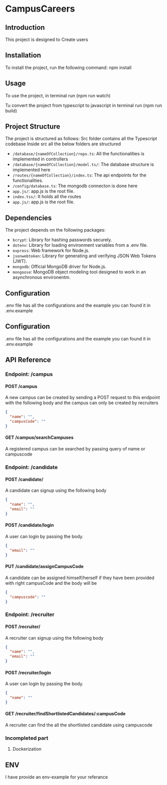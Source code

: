 # CampusCareers

## Introduction

This project is designed to Create users

## Installation

To install the project, run the following command: npm install

## Usage

To use the project,
in terminal run (npm run watch)

Tu convert the project from typescript to javascript
in terminal run (npm run build)

## Project Structure

The project is structured as follows:
Src folder contains all the Typescript codebase
Inside src all the below folders are structured

- `/database/{nameOfCollection}/repo.ts`: All the functionalities is implemented in controllers
- `/database/{nameOfCollection}/model.ts/`: The database structure is implemented here
- `/routes/{nameOfCollection}/index.ts`: The api endpoints for the functionalities.
- `/config/database.ts`: The mongodb connecton is done here
- `app.js/`: app.js is the root file.
- `index.tss/`: It holds all the routes
- `app.js/`: app.js is the root file.

## Dependencies

The project depends on the following packages:

- `bcrypt`: Library for hashing passwords securely.
- `dotenv`: Library for loading environment variables from a .env file.
- `express`: Web framework for Node.js.
- `jsonwebtoken`: Library for generating and verifying JSON Web Tokens (JWT).
- `mongodb`: Official MongoDB driver for Node.js.
- `mongoose`: MongoDB object modeling tool designed to work in an asynchronous environentm.

## Configuration

.env file has all the configurations and the example you can found it in .env.example

## Configuration

.env file has all the configurations and the example you can found it in .env.example

## API Reference

### Endpoint: /campus

#### POST /campus

A new campus can be created by sending a POST request to this endpoint with the following body and the campus can only be created by recruiters

```json
{
  "name": "",
  "campusCode": ""
}
```

#### GET /campus/searchCampuses

A registered campus can be searched by passing query of name or campuscode

### Endpoint: /candidate

#### POST /candidate/

A candidate can signup using the following body

```json
{
  "name": "",
  "email": ""
}
```

#### POST /candidate/login

A user can login by passing the body.

```json
{
  "email": ""
}
```

#### PUT /candidate/assignCampusCode

A candidate can be assigned himself/herself if they have been provided with right campusCode and the body will be

```json
{
  "campuscode": ""
}
```

### Endpoint: /recruiter

#### POST /recruiter/

A recruiter can signup using the following body

```json
{
  "name": "",
  "email": ""
}
```

#### POST /recruiter/login

A user can login by passing the body.

```json
{
  "name": ""
}
```

#### GET /recruiter/findShortlistedCandidates/:campusCode

A recruiter can find the all the shortlisted candidate using campuscode

### Incompleted part

1. Dockerization

## ENV

I have provide an env-example for your referance
